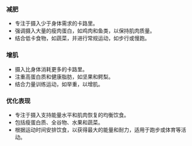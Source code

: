 ### 减肥
- 专注于摄入少于身体需求的卡路里。
- 强调摄入大量的瘦肉蛋白，如鸡肉和鱼类，以保持肌肉质量。
- 结合低卡食物，如蔬菜，并进行常规运动，如步行或慢跑。

### 增肌
- 摄入比身体消耗更多的卡路里。
- 注重高蛋白质和健康脂肪，如坚果和鳄梨。
- 结合力量训练运动，如举重，以增肌。

### 优化表现
- 专注于摄入支持能量水平和肌肉恢复的均衡饮食。
- 包括瘦蛋白质、全谷物、水果和蔬菜。
- 根据运动时间安排饮食，以获得最大的能量和耐力，适用于跑步或体育等活动。
